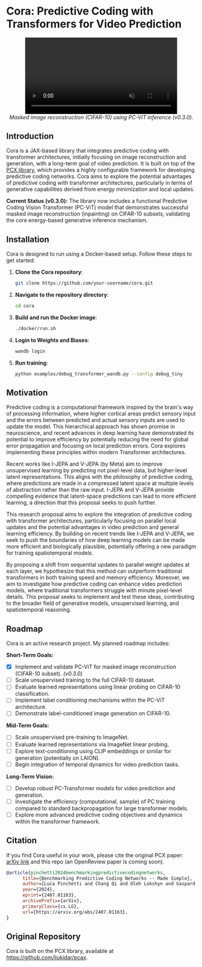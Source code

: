 # Cora: Predictive Coding with Transformers for Video Prediction

<!-- Add Video Demonstration -->
<p align="center">
  <video src="assets/videos/cifar10_reconstruction_demo_v0.3.0.mp4" width="80%" autoplay loop muted playsinline>
    Your browser does not support the video tag.
  </video>
  <br/>
  <em>Masked image reconstruction (CIFAR-10) using PC-ViT inference (v0.3.0).</em>
</p>
<!-- End Video Demonstration -->

## Introduction

Cora is a JAX-based library that integrates predictive coding with transformer architectures, initially focusing on image reconstruction and generation, with a long-term goal of video prediction. It is built on top of the [PCX library](https://github.com/liukidar/pcax), which provides a highly configurable framework for developing predictive coding networks. Cora aims to explore the potential advantages of predictive coding with transformer architectures, particularly in terms of generative capabilities derived from energy minimization and local updates.

**Current Status (v0.3.0):** The library now includes a functional Predictive Coding Vision Transformer (PC-ViT) model that demonstrates successful masked image reconstruction (inpainting) on CIFAR-10 subsets, validating the core energy-based generative inference mechanism.

## Installation

Cora is designed to run using a Docker-based setup. Follow these steps to get started:

1. **Clone the Cora repository**:  

   ```bash
   git clone https://github.com/your-username/cora.git
   ```

2. **Navigate to the repository directory**:

      ```bash
      cd cora
      ```

3. **Build and run the Docker image**:

      ```bash
      ./docker/run.sh
      ```
4. **Login to Weights and Biases**:
      ```bash
      wandb login
      ```

5. **Run training**:
      ```bash
      python examples/debug_transformer_wandb.py --config debug_tiny
      ```

## Motivation
Predictive coding is a computational framework inspired by the brain's way of processing information, where higher cortical areas predict sensory input and the errors between predicted and actual sensory inputs are used to update the model. This hierarchical approach has shown promise in neuroscience, and recent advances in deep learning have demonstrated its potential to improve efficiency by potentially reducing the need for global error propagation and focusing on local prediction errors. Cora explores implementing these principles within modern Transformer architectures.

Recent works like I-JEPA and V-JEPA (by Meta) aim to improve unsupervised learning by predicting not pixel-level data, but higher-level latent representations. This aligns with the philosophy of predictive coding, where predictions are made in a compressed latent space at multiple levels of abstraction rather than the raw input. I-JEPA and V-JEPA provide compelling evidence that latent-space predictions can lead to more efficient learning, a direction that this proposal seeks to push further.

This research proposal aims to explore the integration of predictive coding with transformer architectures, particularly focusing on parallel local updates and the potential advantages in video prediction and general learning efficiency. By building on recent trends like I-JEPA and V-JEPA, we seek to push the boundaries of how deep learning models can be made more efficient and biologically plausible, potentially offering a new paradigm for training spatiotemporal models.

By proposing a shift from sequential updates to parallel weight updates at each layer, we hypothesize that this method can outperform traditional transformers in both training speed and memory efficiency. Moreover, we aim to investigate how predictive coding can enhance video prediction models, where traditional transformers struggle with minute pixel-level details. This proposal seeks to implement and test these ideas, contributing to the broader field of generative models, unsupervised learning, and spatiotemporal reasoning.

## Roadmap

Cora is an active research project. My planned roadmap includes:

**Short-Term Goals:**

*   [x] Implement and validate PC-ViT for masked image reconstruction (CIFAR-10 subset). *(v0.3.0)*
*   [ ] Scale unsupervised training to the full CIFAR-10 dataset.
*   [ ] Evaluate learned representations using linear probing on CIFAR-10 classification.
*   [ ] Implement label conditioning mechanisms within the PC-ViT architecture.
*   [ ] Demonstrate label-conditioned image generation on CIFAR-10.

**Mid-Term Goals:**

*   [ ] Scale unsupervised pre-training to ImageNet.
*   [ ] Evaluate learned representations via ImageNet linear probing.
*   [ ] Explore text-conditioning using CLIP embeddings or similar for generation (potentially on LAION).
*   [ ] Begin integration of temporal dynamics for video prediction tasks.

**Long-Term Vision:**

*   [ ] Develop robust PC-Transformer models for video prediction and generation.
*   [ ] Investigate the efficiency (computational, sample) of PC training compared to standard backpropagation for large transformer models.
*   [ ] Explore more advanced predictive coding objectives and dynamics within the transformer framework.

## Citation
If you find Cora useful in your work, please cite the original PCX paper: [arXiv link](https://arxiv.org/abs/2407.01163) and this repo (an OpenReview paper is coming soon).

```bibtex
@article{pinchetti2024benchmarkingpredictivecodingnetworks,
      title={Benchmarking Predictive Coding Networks -- Made Simple}, 
      author={Luca Pinchetti and Chang Qi and Oleh Lokshyn and Gaspard Olivers and Cornelius Emde and Mufeng Tang and Amine M'Charrak and Simon Frieder and Bayar Menzat and Rafal Bogacz and Thomas Lukasiewicz and Tommaso Salvatori},
      year={2024},
      eprint={2407.01163},
      archivePrefix={arXiv},
      primaryClass={cs.LG},
      url={https://arxiv.org/abs/2407.01163}, 
}
```

## Original Repository
Cora is built on the PCX library, available at https://github.com/liukidar/pcax.